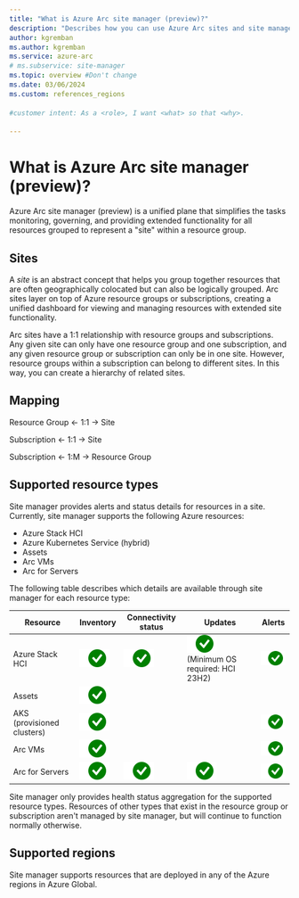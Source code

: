 ```yaml
---
title: "What is Azure Arc site manager (preview)?"
description: "Describes how you can use Azure Arc sites and site manager to monitor and manage physical and logical resources, forcused on edge scenarios."
author: kgremban
ms.author: kgremban
ms.service: azure-arc
# ms.subservice: site-manager
ms.topic: overview #Don't change
ms.date: 03/06/2024
ms.custom: references_regions

#customer intent: As a <role>, I want <what> so that <why>.

---
```


# What is Azure Arc site manager (preview)?

Azure Arc site manager (preview) is a unified plane that simplifies the tasks monitoring, governing, and providing extended functionality for all resources grouped to represent a "site" within a resource group.

## Sites

A *site* is an abstract concept that helps you group together resources that are often geographically colocated but can also be logically grouped. Arc sites layer on top of Azure resource groups or subscriptions, creating a unified dashboard for viewing and managing resources with extended site functionality.

Arc sites have a 1:1 relationship with resource groups and subscriptions. Any given site can only have one resource group and one subscription, and any given resource group or subscription can only be in one site. However, resource groups within a subscription can belong to different sites. In this way, you can create a hierarchy of related sites.

## Mapping

Resource Group <- 1:1 -> Site

Subscription <- 1:1 -> Site

Subscription <- 1:M -> Resource Group

## Supported resource types

Site manager provides alerts and status details for resources in a site. Currently, site manager supports the following Azure resources:

* Azure Stack HCI
* Azure Kubernetes Service (hybrid)
* Assets
* Arc VMs
* Arc for Servers

The following table describes which details are available through site manager for each resource type:

| Resource | Inventory | Connectivity status | Updates | Alerts |
| -------- | --------- | ------------------- | ------- | ------ |
| Azure Stack HCI | ![Checkmark icon - Inventory status supported for Azure Stack HCI.](./media/yes-icon.svg) | ![Checkmark icon - Connectivity status supported for Azure Stack HCI.](./media/yes-icon.svg) | ![Checkmark icon - Updates supported for Azure Stack HCI.](./media/yes-icon.svg) (Minimum OS required: HCI 23H2) | ![Checkmark icon - Alerts supported for Azure Stack HCI.](./media/yes-icon.svg) |
| Assets | ![Checkmark icon - Inventory status supported for Assets.](./media/yes-icon.svg) |  |  |  |
| AKS (provisioned clusters) | ![Checkmark icon - Inventory status supported for AKS.](./media/yes-icon.svg) |  |  | ![Checkmark icon - Alerts supported for AKS.](./media/yes-icon.svg) |
| Arc VMs | ![Checkmark icon - Inventory status supported for Arc VMs.](./media/yes-icon.svg) |  |  | ![Checkmark icon - Alerts supported for Arc VMs.](./media/yes-icon.svg) |
| Arc for Servers | ![Checkmark icon - Inventory status supported for Arc for Servers.](./media/yes-icon.svg) | ![Checkmark icon - Connectivity status supported for Arc for Servers.](./media/yes-icon.svg) | ![Checkmark icon - Updates supported for Arc for Servers.](./media/yes-icon.svg) | ![Checkmark icon - Alerts supported for Arc for Servers.](./media/yes-icon.svg) |

Site manager only provides health status aggregation for the supported resource types. Resources of other types that exist in the resource group or subscription aren't managed by site manager, but will continue to function normally otherwise.

## Supported regions

Site manager supports resources that are deployed in any of the Azure regions in Azure Global.
